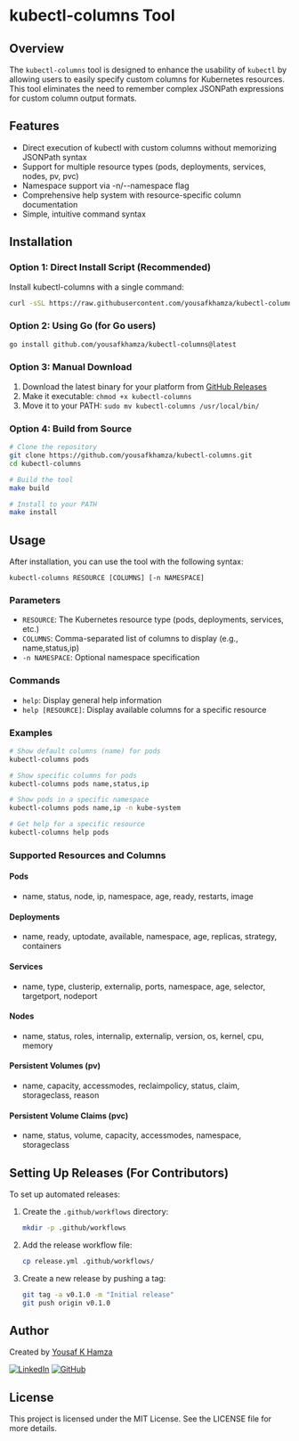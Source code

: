 # kubectl-columns Tool

## Overview

The `kubectl-columns` tool is designed to enhance the usability of `kubectl` by allowing users to easily specify custom columns for Kubernetes resources. This tool eliminates the need to remember complex JSONPath expressions for custom column output formats.

## Features

- Direct execution of kubectl with custom columns without memorizing JSONPath syntax
- Support for multiple resource types (pods, deployments, services, nodes, pv, pvc)
- Namespace support via -n/--namespace flag
- Comprehensive help system with resource-specific column documentation
- Simple, intuitive command syntax

## Installation

### Option 1: Direct Install Script (Recommended)

Install kubectl-columns with a single command:

```bash
curl -sSL https://raw.githubusercontent.com/yousafkhamza/kubectl-columns/main/install.sh | bash
```

### Option 2: Using Go (for Go users)

```bash
go install github.com/yousafkhamza/kubectl-columns@latest
```

### Option 3: Manual Download

1. Download the latest binary for your platform from [GitHub Releases](https://github.com/yousafkhamza/kubectl-columns/releases/latest)
2. Make it executable: `chmod +x kubectl-columns`
3. Move it to your PATH: `sudo mv kubectl-columns /usr/local/bin/`

### Option 4: Build from Source

```bash
# Clone the repository
git clone https://github.com/yousafkhamza/kubectl-columns.git
cd kubectl-columns

# Build the tool
make build

# Install to your PATH
make install
```

## Usage

After installation, you can use the tool with the following syntax:

```
kubectl-columns RESOURCE [COLUMNS] [-n NAMESPACE]
```

### Parameters

- `RESOURCE`: The Kubernetes resource type (pods, deployments, services, etc.)
- `COLUMNS`: Comma-separated list of columns to display (e.g., name,status,ip)
- `-n NAMESPACE`: Optional namespace specification

### Commands

- `help`: Display general help information
- `help [RESOURCE]`: Display available columns for a specific resource

### Examples

```bash
# Show default columns (name) for pods
kubectl-columns pods

# Show specific columns for pods
kubectl-columns pods name,status,ip

# Show pods in a specific namespace
kubectl-columns pods name,ip -n kube-system

# Get help for a specific resource
kubectl-columns help pods
```

### Supported Resources and Columns

#### Pods
- name, status, node, ip, namespace, age, ready, restarts, image

#### Deployments
- name, ready, uptodate, available, namespace, age, replicas, strategy, containers

#### Services
- name, type, clusterip, externalip, ports, namespace, age, selector, targetport, nodeport

#### Nodes
- name, status, roles, internalip, externalip, version, os, kernel, cpu, memory

#### Persistent Volumes (pv)
- name, capacity, accessmodes, reclaimpolicy, status, claim, storageclass, reason

#### Persistent Volume Claims (pvc)
- name, status, volume, capacity, accessmodes, namespace, storageclass

## Setting Up Releases (For Contributors)

To set up automated releases:

1. Create the `.github/workflows` directory:
   ```bash
   mkdir -p .github/workflows
   ```

2. Add the release workflow file:
   ```bash
   cp release.yml .github/workflows/
   ```

3. Create a new release by pushing a tag:
   ```bash
   git tag -a v0.1.0 -m "Initial release"
   git push origin v0.1.0
   ```

## Author

Created by [Yousaf K Hamza](https://github.com/yousafkhamza)

[![LinkedIn](https://img.shields.io/badge/LinkedIn-yousafkhamza-blue)](https://linkedin.com/in/yousafkhamza)
[![GitHub](https://img.shields.io/badge/GitHub-yousafkhamza-darkgreen)](https://github.com/yousafkhamza)

## License

This project is licensed under the MIT License. See the LICENSE file for more details.
